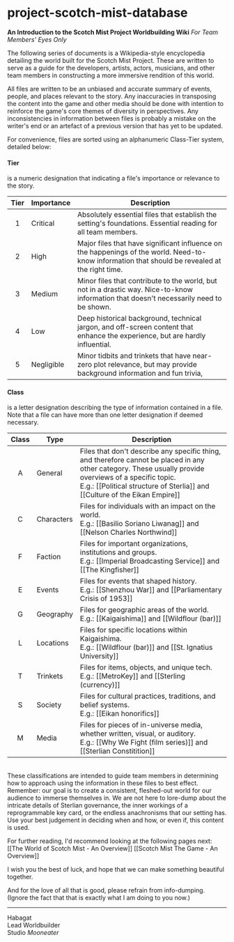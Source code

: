 # project-scotch-mist-database

**An Introduction to the Scotch Mist Project Worldbuilding Wiki**
*For Team Members' Eyes Only*

The following series of documents is a Wikipedia-style encyclopedia detailing the world built for the Scotch Mist Project. These are written to serve as a guide for the developers, artists, actors, musicians, and other team members in constructing a more immersive rendition of this world.

All files are written to be an unbiased and accurate summary of events, people, and places relevant to the story. Any inaccuracies in transposing the content into the game and other media should be done with intention to reinforce the game's core themes of diversity in perspectives. Any inconsistencies in information between files is probably a mistake on the writer's end or an artefact of a previous version that has yet to be updated.

For convenience, files are sorted using an alphanumeric Class-Tier system, detailed below:
#### Tier
is a numeric designation that indicating a file's importance or relevance to the story.

| Tier | Importance | Description                                                                                                                                     |
| :--: | ---------- | ----------------------------------------------------------------------------------------------------------------------------------------------- |
|  1   | Critical   | Absolutely essential files that establish the setting's foundations. Essential reading for all team members.                                    |
|  2   | High       | Major files that have significant influence on the happenings of the world. Need-to-know information that should be revealed at the right time. |
|  3   | Medium     | Minor files that contribute to the world, but not in a drastic way. Nice-to-know information that doesn't necessarily need to be shown.         |
|  4   | Low        | Deep historical background, technical jargon, and off-screen content that enhance the experience, but are hardly influential.                   |
|  5   | Negligible | Minor tidbits and trinkets that have near-zero plot relevance, but may provide background information and fun trivia,                           |
#### Class
is a letter designation describing the type of information contained in a file. Note that a file can have more than one letter designation if deemed necessary.

| Class | Type       | Description                                                                                                                                                                                                                              |
| :---: | ---------- | ---------------------------------------------------------------------------------------------------------------------------------------------------------------------------------------------------------------------------------------- |
|   A   | General    | Files that don't describe any specific thing, and therefore cannot be placed in any other category. These usually provide overviews of a specific topic.<br>E.g.: [[Political structure of Sterlia]] and [[Culture of the Eikan Empire]] |
|   C   | Characters | Files for individuals with an impact on the world.<br>E.g.: [[Basilio Soriano Liwanag]] and [[Nelson Charles Northwind]]                                                                                                                 |
|   F   | Faction    | Files for important organizations, institutions and groups.<br>E.g.: [[Imperial Broadcasting Service]] and [[The Kingfisher]]                                                                                                            |
|   E   | Events     | Files for events that shaped history.<br>E.g.: [[Shenzhou War]] and [[Parliamentary Crisis of 1953]]                                                                                                                                     |
|   G   | Geography  | Files for geographic areas of the world.<br>E.g.: [[Kaigaishima]] and [[Wildflour (bar)]]                                                                                                                                                |
|   L   | Locations  | Files for specific locations within Kaigaishima.<br>E.g.: [[Wildflour (bar)]] and [[St. Ignatius University]]                                                                                                                            |
|   T   | Trinkets   | Files for items, objects, and unique tech.<br>E.g.: [[MetroKey]] and [[Sterling (currency)]]                                                                                                                                             |
|   S   | Society    | Files for cultural practices, traditions, and belief systems.<br>E.g.: [[Eikan honorifics]]                                                                                                                                              |
|   M   | Media      | Files for pieces of in-universe media, whether written, visual, or auditory.<br>E.g.: [[Why We Fight (film series)]] and [[Sterlian Constitition]]                                                                                       |
</br>
These classifications are intended to guide team members in determining how to approach using the information in these files to best effect.
</br>
Remember: our goal is to create a consistent, fleshed-out world for our audience to immerse themselves in. We are not here to lore-dump about the intricate details of Sterlian governance, the inner workings of a reprogrammable key card, or the endless anachronisms that our setting has. Use your best judgement in deciding when and how, or even if, this content is used.

For further reading, I'd recommend looking at the following pages next:
[[The World of Scotch Mist - An Overview]]
[[Scotch Mist The Game - An Overview]]

I wish you the best of luck, and hope that we can make something beautiful together.

And for the love of all that is good, please refrain from info-dumping. (Ignore the fact that that is exactly what I am doing to you now.)

---
Habagat</br>
Lead Worldbuilder</br>
Studio *Mooneater*